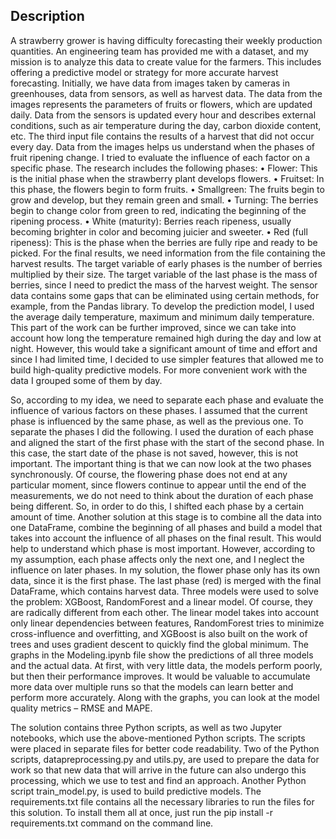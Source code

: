 ## Description

A strawberry grower is having difficulty forecasting their weekly production quantities. An engineering team has provided me with a dataset, and my mission is to analyze this data to create value for the farmers. This includes offering a predictive model or strategy for more accurate harvest forecasting.
Initially, we have data from images taken by cameras in greenhouses, data from sensors, as well as harvest data. The data from the images represents the parameters of fruits or flowers, which are updated daily. Data from the sensors is updated every hour and describes external conditions, such as air temperature during the day, carbon dioxide content, etc. The third input file contains the results of a harvest that did not occur every day.
Data from the images helps us understand when the phases of fruit ripening change. I tried to evaluate the influence of each factor on a specific phase. The research includes the following phases:
•	Flower: This is the initial phase when the strawberry plant develops flowers.
•	Fruitset: In this phase, the flowers begin to form fruits.
•	Smallgreen: The fruits begin to grow and develop, but they remain green and small.
•	Turning: The berries begin to change color from green to red, indicating the beginning of the ripening process.
•	White (maturity): Berries reach ripeness, usually becoming brighter in color and becoming juicier and sweeter.
•	Red (full ripeness): This is the phase when the berries are fully ripe and ready to be picked.
For the final results, we need information from the file containing the harvest results. The target variable of early phases is the number of berries multiplied by their size. The target variable of the last phase is the mass of berries, since I need to predict the mass of the harvest weight.
The sensor data contains some gaps that can be eliminated using certain methods, for example, from the Pandas library. To develop the prediction model, I used the average daily temperature, maximum and minimum daily temperature. This part of the work can be further improved, since we can take into account how long the temperature remained high during the day and low at night. However, this would take a significant amount of time and effort and since I had limited time, I decided to use simpler features that allowed me to build high-quality predictive models.
For more convenient work with the data I grouped some of them by day.

So, according to my idea, we need to separate each phase and evaluate the influence of various factors on these phases. I assumed that the current phase is influenced by the same phase, as well as the previous one. To separate the phases I did the following. I used the duration of each phase and aligned the start of the first phase with the start of the second phase. In this case, the start date of the phase is not saved, however, this is not important. The important thing is that we can now look at the two phases synchronously. Of course, the flowering phase does not end at any particular moment, since flowers continue to appear until the end of the measurements, we do not need to think about the duration of each phase being different. So, in order to do this, I shifted each phase by a certain amount of time.
Another solution at this stage is to combine all the data into one DataFrame, combine the beginning of all phases and build a model that takes into account the influence of all phases on the final result. This would help to understand which phase is most important. However, according to my assumption, each phase affects only the next one, and I neglect the influence on later phases.
In my solution, the flower phase only has its own data, since it is the first phase. The last phase (red) is merged with the final DataFrame, which contains harvest data.
Three models were used to solve the problem: XGBoost, RandomForest and a linear model. Of course, they are radically different from each other. The linear model takes into account only linear dependencies between features, RandomForest tries to minimize cross-influence and overfitting, and XGBoost is also built on the work of trees and uses gradient descent to quickly find the global minimum.
The graphs in the Modeling.ipynb file show the predictions of all three models and the actual data. At first, with very little data, the models perform poorly, but then their performance improves.
It would be valuable to accumulate more data over multiple runs so that the models can learn better and perform more accurately.
Along with the graphs, you can look at the model quality metrics – RMSE and MAPE.

The solution contains three Python scripts, as well as two Jupyter notebooks, which use the above-mentioned Python scripts. The scripts were placed in separate files for better code readability.
Two of the Python scripts, datapreprocessing.py and utils.py, are used to prepare the data for work so that new data that will arrive in the future can also undergo this processing, which we use to test and find an approach. Another Python script train_model.py, is used to build predictive models. 
The requirements.txt file contains all the necessary libraries to run the files for this solution. To install them all at once, just run the pip install -r requirements.txt command on the command line.
